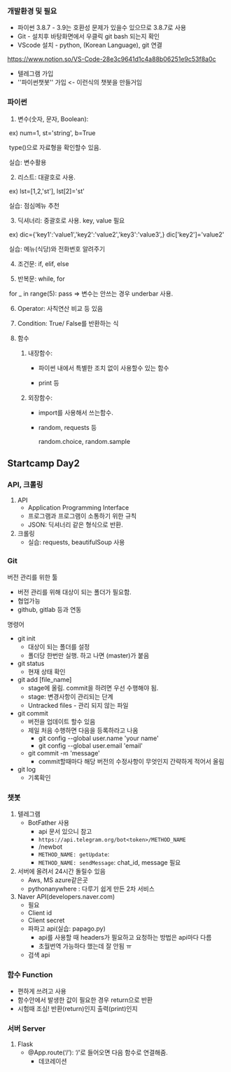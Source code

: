 ### 개발환경 및 필요

- 파이썬 3.8.7 - 3.9는 호환성 문제가 있을수 있으므로 3.8.7로 사용
- Git - 설치후 바탕화면에서 우클릭 git bash 되는지 확인
- VScode 설치 - python, (Korean Language), git 연결

 https://www.notion.so/VS-Code-28e3c9641d1c4a88b06251e9c53f8a0c

- 텔레그램 가입
- ''파이썬챗봇'' 가입 <- 이런식의 챗봇을 만들거임



### 파이썬 

1. 변수(숫자, 문자, Boolean): 

​	ex) num=1, st='string', b=True

​	type()으로 자료형을 확인할수 있음.

​	실습: 변수활용

2. 리스트: 대괄호로 사용. 

​	ex) lst=[1,2,'st'],  lst[2]='st'

​	실습: 점심메뉴 추천

3. 딕셔너리: 중괄호로 사용. key, value 필요

​	ex) dic={'key1':'value1','key2':'value2','key3':'value3',}  dic['key2']='value2'

​	실습: 메뉴(식당)와 전화번호 알려주기

4. 조건문: if, elif, else

5. 반복문: while, for

​	for _ in range(5): pass  => 변수는 안쓰는 경우 underbar 사용.

6. Operator: 사칙연산 비교 등 있음

7. Condition: True/ False를 반환하는 식

8. 함수

   1. 내장함수:

      - 파이썬 내에서 특별한 조치 없이 사용할수 있는 함수

      - print 등

   2. 외장함수:

      - import를 사용해서 쓰는함수.

      - random, requests 등

        random.choice, random.sample

## Startcamp Day2

### API, 크롤링

1.  API
    - Application Programming Interface
    - 프로그램과 프로그램이 소통하기 위한 규칙
    - JSON: 딕셔너리 같은 형식으로 반환.
2.  크롤링
    - 실습: requests, beautifulSoup 사용

### Git

버전 관리를 위한 툴

- 버전 관리를 위해 대상이 되는 폴더가 필요함.
- 협업가능
- github, gitlab 등과 연동

명령어

- git init
  - 대상이 되는 폴더를 설정
  - 폴더당 한번만 실행. 하고 나면 (master)가 붙음
- git status
  - 현재 상태 확인
- git add [file_name] 
  - stage에 올림.  commit을 하려면 우선 수행해야 됨.
  - stage: 변경사항이 관리되는 단계
  - Untracked files - 관리 되지 않는 파일
- git commit
  - 버전을 업데이트 할수 있음
  - 제일 처음 수행하면 다음을 등록하라고 나옴
    - git config --global user.name 'your name'
    - git config --global user.email 'email'
  - git commit -m 'message'
    - commit할때마다 해당 버전의 수정사항이 무엇인지 간략하게 적어서 올림
- git log
  - 기록확인

### 챗봇 

1. 텔레그램
   - BotFather 사용
     - api 문서 있으니 참고
     - `https://api.telegram.org/bot<token>/METHOD_NAME `
     - /newbot
     - `METHOD_NAME: getUpdate`:
     - `METHOD_NAME: sendMessage`:  chat_id, message 필요
2. 서버에 올려서 24시간 돌릴수 있음
   -  Aws, MS azure같은곳
   - pythonanywhere : 다루기 쉽게 만든 2차 서비스 
3. Naver API(developers.naver.com)
   -  필요
     - Client id
     - Client secret
   - 파파고 api(실습: papago.py)
     - api를 사용할 때 headers가 필요하고 요청하는 방법은 api마다 다름
     - 초월번역 가능하다 했는데 잘 안됨 ㅠ
   - 검색 api

### 함수 Function

- 편하게 쓰려고 사용
- 함수안에서 발생한 값이 필요한 경우 return으로 반환
- 시험때 조심! 반환(return)인지 출력(print)인지

### 서버 Server

1. Flask 
   - @App.route(‘/’): ‘/’로 들어오면 다음 함수로 연결해줌.
     - 데코레이션